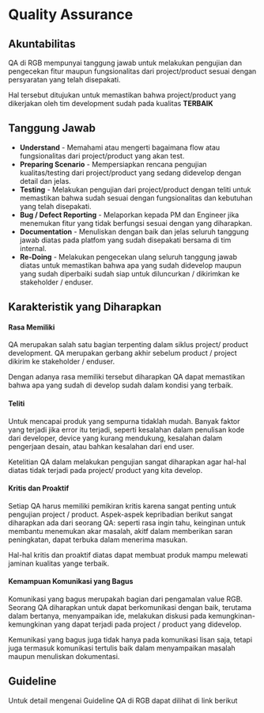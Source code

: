 # Quality Assurance

## **Akuntabilitas**

QA di RGB mempunyai tanggung jawab untuk melakukan pengujian dan pengecekan fitur maupun fungsionalitas dari project/product sesuai dengan persyaratan yang telah disepakati.

Hal tersebut ditujukan untuk memastikan bahwa project/product yang dikerjakan oleh tim development sudah pada kualitas **TERBAIK**

## Tanggung Jawab

* **Understand** - Memahami atau mengerti bagaimana flow atau fungsionalitas dari project/product yang akan test. 
* **Preparing Scenario** - Mempersiapkan rencana pengujian kualitas/testing dari project/product yang sedang didevelop dengan detail dan jelas. 
* **Testing** - Melakukan pengujian dari project/product dengan teliti untuk memastikan bahwa sudah sesuai dengan fungsionalitas dan kebutuhan yang telah disepakati. 
* **Bug / Defect Reporting** - Melaporkan kepada PM dan Engineer jika menemukan fitur yang tidak berfungsi sesuai dengan yang diharapkan.
* **Documentation** - Menuliskan dengan baik dan jelas seluruh tanggung jawab diatas pada platfom yang sudah disepakati bersama di tim internal.
* **Re-Doing** - Melakukan pengecekan ulang seluruh tanggung jawab diatas untuk memastikan bahwa apa yang sudah didevelop maupun yang sudah diperbaiki sudah siap untuk diluncurkan / dikirimkan ke stakeholder / enduser.

## Karakteristik yang Diharapkan

#### Rasa Memiliki

QA merupakan salah satu bagian terpenting dalam siklus project/ product development. QA merupakan gerbang akhir sebelum product / project dikirim ke stakeholder / enduser.

Dengan adanya rasa memiliki tersebut diharapkan QA dapat memastikan bahwa apa yang sudah di develop sudah dalam kondisi yang terbaik.

#### Teliti

Untuk mencapai produk yang sempurna tidaklah mudah. Banyak faktor yang terjadi jika error itu terjadi, seperti kesalahan dalam penulisan kode dari developer, device yang kurang mendukung, kesalahan dalam pengerjaan desain, atau bahkan kesalahan dari end user. 

Ketelitian QA dalam melakukan pengujian sangat diharapkan agar hal-hal diatas tidak terjadi pada project/ product yang kita develop.

#### Kritis dan Proaktif

Setiap QA harus memiliki pemikiran kritis karena sangat penting untuk pengujian project / product. Aspek-aspek kepribadian berikut sangat diharapkan ada dari seorang QA: seperti rasa ingin tahu, keinginan untuk membantu menemukan akar masalah, akitf dalam memberikan saran peningkatan, dapat terbuka dalam menerima masukan.

Hal-hal kritis dan proaktif diatas dapat membuat produk mampu melewati jaminan kualitas yange terbaik.

#### Kemampuan Komunikasi yang Bagus

Komunikasi yang bagus merupakah bagian dari pengamalan value RGB. Seorang QA diharapkan untuk dapat berkomunikasi dengan baik, terutama dalam bertanya, menyampaikan ide, melakukan diskusi pada kemungkinan-kemungkinan yang dapat terjadi pada project / product yang didevelop. 

Kemunikasi yang bagus juga tidak hanya pada komunikasi lisan saja, tetapi juga termasuk komunikasi tertulis baik dalam menyampaikan masalah maupun menuliskan dokumentasi.



## Guideline

Untuk detail mengenai Guideline QA di RGB dapat dilihat di link berikut





